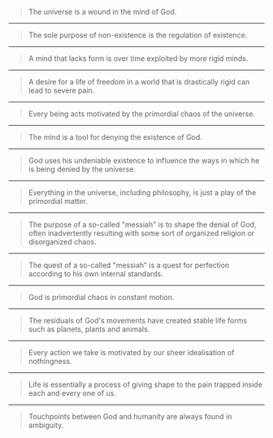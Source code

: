 > The universe is a wound in the mind of God.

---

> The sole purpose of non-existence is the regulation of existence.

---

> A mind that lacks form is over time exploited by more rigid minds.

---

> A desire for a life of freedom in a world that is drastically rigid can lead to severe pain.

---

> Every being acts motivated by the primordial chaos of the universe.

---

> The mind is a tool for denying the existence of God.

---

> God uses his undeniable existence to influence the ways in which he is being denied by the universe.

---

> Everything in the universe, including philosophy, is just a play of the primordial matter.

---

> The purpose of a so-called "messiah" is to shape the denial of God, often inadvertently resulting with some sort of organized religion or disorganized chaos.

---

> The quest of a so-called "messiah" is a quest for perfection according to his own internal standards.

---

> God is primordial chaos in constant motion.

---

> The residuals of God's movements have created stable life forms such as planets, plants and animals.

---

> Every action we take is motivated by our sheer idealisation of nothingness.

---

> Life is essentially a process of giving shape to the pain trapped inside each and every one of us.

---

> Touchpoints between God and humanity are always found in ambiguity.
